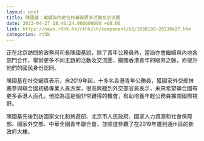 ```yaml
---
layout: post
title: 陳國基：繼續與內地合作舉辦更多活動及交流團
date: 2023-04-27 18:46:24.000000000 +08:00
link: https://news.rthk.hk/rthk/ch/component/k2/1698188-20230427.htm
categories: rthk
---
```


正在北京訪問的政務司司長陳國基說，除了青年公務員外，當局亦會繼續與內地各部門合作，舉辦更多不同主題的活動及交流團，擴闊香港青年的眼界之餘，亦提升他們的國民身份認同。

陳國基在社交網頁表示，自2019年起，十多名香港青年公務員，獲國家外交部推薦參與聯合國初級專業人員方案，很高興聽到外交部官員表示，未來希望聯合國有更多香港人面孔，他認為這是個非常難得的機會，有助培養年輕公務員擴闊國際視野。

陳國基先後到訪國家文化和旅遊部、北京市人民政府、國家人力資源和社會保障部、國家外交部、中華全國青年聯合會，並順道參觀了在2019年遷到通州區的新政府大樓。
